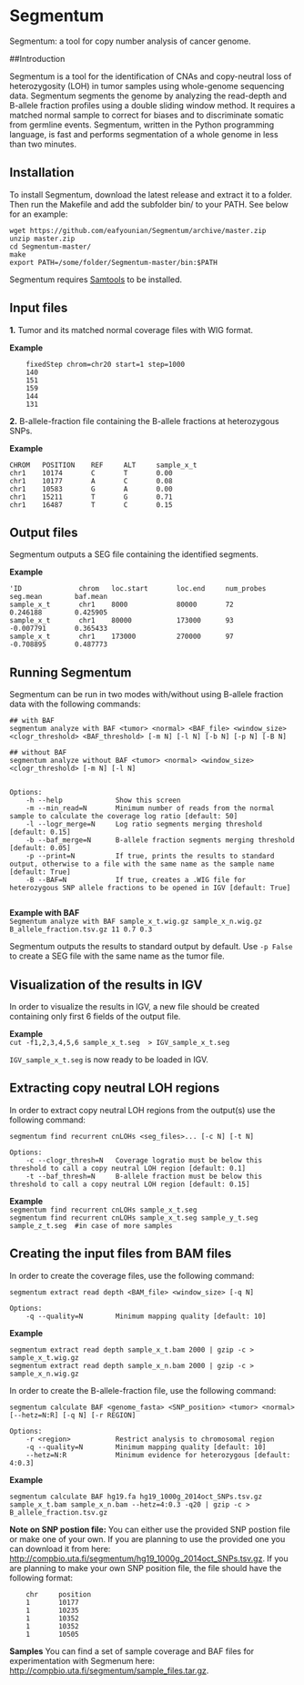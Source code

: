 # Segmentum
Segmentum: a tool for copy number analysis of cancer genome.

##Introduction

Segmentum is a tool for the identification of CNAs and copy-neutral loss of heterozygosity (LOH) in tumor samples using whole-genome sequencing data. Segmentum segments the genome by analyzing the read-depth and B-allele fraction profiles using a double sliding window method. It requires a matched normal sample to correct for biases and to discriminate somatic from germline events. Segmentum, written in the Python programming language, is fast and performs segmentation of a whole genome in less than two minutes.

## Installation
To install Segmentum, download the latest release and extract it to a folder. Then run the Makefile and add the subfolder bin/ to your PATH. See below for an example:    

```
wget https://github.com/eafyounian/Segmentum/archive/master.zip   
unzip master.zip   
cd Segmentum-master/    
make   
export PATH=/some/folder/Segmentum-master/bin:$PATH   
```
Segmentum requires [Samtools](https://github.com/samtools/samtools) to be installed.     

## Input files
**1.** Tumor and its matched normal coverage files with WIG format.
        
**Example**  
        
        fixedStep chrom=chr20 start=1 step=1000
        140
        151
        159
        144
        131

**2.** B-allele-fraction file containing the B-allele fractions at heterozygous SNPs.

**Example**  
    
    CHROM   POSITION    REF     ALT     sample_x_t
    chr1    10174       C       T       0.00
    chr1    10177       A       C       0.08
    chr1    10583       G       A       0.00
    chr1    15211       T       G       0.71
    chr1    16487       T       C       0.15

## Output files
Segmentum outputs a SEG file containing the identified segments. 

**Example**  

    'ID              chrom   loc.start       loc.end     num_probes      seg.mean        baf.mean
    sample_x_t       chr1    8000            80000       72              0.246188        0.425905
    sample_x_t       chr1    80000           173000      93              -0.007791       0.365433
    sample_x_t       chr1    173000          270000      97              -0.708895       0.487773
     
## Running Segmentum
Segmentum can be run in two modes with/without using B-allele fraction data with the following commands:

```    
## with BAF
segmentum analyze with BAF <tumor> <normal> <BAF_file> <window_size> <clogr_threshold> <BAF_threshold> [-m N] [-l N] [-b N] [-p N] [-B N]     

## without BAF
segmentum analyze without BAF <tumor> <normal> <window_size> <clogr_threshold> [-m N] [-l N]  


Options:  
    -h --help             Show this screen
    -m --min_read=N       Minimum number of reads from the normal sample to calculate the coverage log ratio [default: 50]  
    -l --logr_merge=N     Log ratio segments merging threshold [default: 0.15]  
    -b --baf_merge=N      B-allele fraction segments merging threshold [default: 0.05] 
    -p --print=N          If true, prints the results to standard output, otherwise to a file with the same name as the sample name [default: True]    
    -B --BAF=N            If true, creates a .WIG file for heterozygous SNP allele fractions to be opened in IGV [default: True]    
    
```

**Example with BAF**   
    `Segmentum analyze with BAF sample_x_t.wig.gz sample_x_n.wig.gz B_allele_fraction.tsv.gz 11 0.7 0.3`

Segmentum outputs the results to standard output by default. Use `-p False`  to create a SEG file with the same name as the tumor file.
    
## Visualization of the results in IGV
In order to visualize the results in IGV, a new file should be created containing only first 6 fields of the output file.

**Example**  
    `cut -f1,2,3,4,5,6 sample_x_t.seg  > IGV_sample_x_t.seg`  

`IGV_sample_x_t.seg` is now ready to be loaded in IGV.
    
## Extracting copy neutral LOH regions
In order to extract copy neutral LOH regions from the output(s) use the following command:

```
segmentum find recurrent cnLOHs <seg_files>... [-c N] [-t N]  
    
Options:  
    -c --clogr_thresh=N   Coverage logratio must be below this threshold to call a copy neutral LOH region [default: 0.1]    
    -t --baf_thresh=N     B-allele fraction must be below this threshold to call a copy neutral LOH region [default: 0.15]   
```

**Example**  
`segmentum find recurrent cnLOHs sample_x_t.seg`  
`segmentum find recurrent cnLOHs sample_x_t.seg sample_y_t.seg sample_z_t.seg  #in case of more samples`      

## Creating the input files from BAM files
In order to create the coverage files, use the following command:

```    
segmentum extract read depth <BAM_file> <window_size> [-q N]    
        
Options:   
    -q --quality=N        Minimum mapping quality [default: 10]   
```
    
**Example**  
```
segmentum extract read depth sample_x_t.bam 2000 | gzip -c > sample_x_t.wig.gz
segmentum extract read depth sample_x_n.bam 2000 | gzip -c > sample_x_n.wig.gz
```
        
In order to create the B-allele-fraction file, use the following command:

```    
segmentum calculate BAF <genome_fasta> <SNP_position> <tumor> <normal> [--hetz=N:R] [-q N] [-r REGION]   
        
Options:  
    -r <region>           Restrict analysis to chromosomal region     
    -q --quality=N        Minimum mapping quality [default: 10]     
    --hetz=N:R            Minimum evidence for heterozygous [default: 4:0.3]    
```

**Example**  
```
segmentum calculate BAF hg19.fa hg19_1000g_2014oct_SNPs.tsv.gz sample_x_t.bam sample_x_n.bam --hetz=4:0.3 -q20 | gzip -c > B_allele_fraction.tsv.gz
```

**Note on SNP postion file:** You can either use the provided SNP postion file or make one of your own. If you are planning to use the provided one you can download it from here: http://compbio.uta.fi/segmentum/hg19_1000g_2014oct_SNPs.tsv.gz. If you are planning to make your own SNP position file, the file should have the following format: 

```
    chr     position
    1       10177  
    1       10235  
    1       10352  
    1       10352  
    1       10505  

```

**Samples** You can find a set of sample coverage and BAF files for experimentation with Segmenum here:  http://compbio.uta.fi/segmentum/sample_files.tar.gz.   
